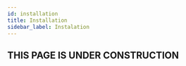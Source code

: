 ```yaml
---
id: installation
title: Installation
sidebar_label: Instalation
---
```


## THIS PAGE IS UNDER CONSTRUCTION
